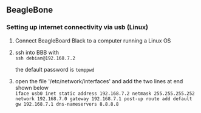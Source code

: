 ## BeagleBone


### Setting up internet connectivity via usb (Linux)

1) Connect BeagleBoard Black to a computer running a Linux OS

2) ssh into BBB with  
	`ssh debian@192.168.7.2`
  
   the default password is `temppwd`  
  
3) open the file '/etc/network/interfaces' and add the two lines at end shown below  
`iface usb0 inet static
	address 192.168.7.2
	netmask 255.255.255.252
	network 192.168.7.0
	gateway 192.168.7.1
	post-up route add default gw 192.168.7.1
	dns-nameservers 8.8.8.8` 
